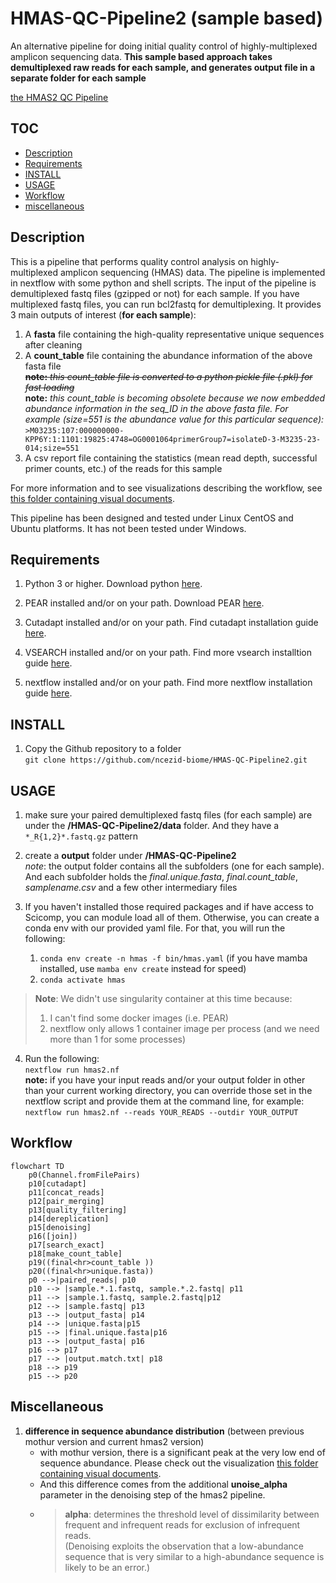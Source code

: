 # HMAS-QC-Pipeline2 (sample based)

An alternative pipeline for doing initial quality control of highly-multiplexed amplicon sequencing data. **This sample based approach takes demultiplexed raw reads for each sample, and generates output file in a separate folder for each sample**

 [the HMAS2 QC Pipeline](https://github.com/ncezid-biome/HMAS-QC-Pipeline2/tree/main)

## TOC
* [Description](#description)
* [Requirements](#requirements)
* [INSTALL](#install)
* [USAGE](#usage)
* [Workflow](#workflow)  
* [miscellaneous](#miscellaneous)  

## Description

This is a pipeline that performs quality control analysis on highly-multiplexed amplicon sequencing (HMAS) data.
The pipeline is implemented in nextflow with some python and shell scripts. The input of the pipeline is demultiplexed fastq files (gzipped or not) for each sample. If you have multiplexed fastq files, you can run bcl2fastq for demultiplexing. 
It provides 3 main outputs of interest (**for each sample**): 

1. A **fasta** file containing the high-quality representative unique sequences after cleaning
2. A **count_table** file containing the abundance information of the above fasta file   
~~**note:** _this count_table file is converted to a python pickle file (.pkl) for fast loading_~~  
**note:** _this count_table is becoming obsolete because we now embedded abundance information  in the seq_ID in the above fasta file. For example (size=551 is the abundance value for this particular sequence):_    
`>M03235:107:000000000-KPP6Y:1:1101:19825:4748=OG0001064primerGroup7=isolateD-3-M3235-23-014;size=551`  
3. A csv report file containing the statistics (mean read depth, successful primer counts, etc.) of the reads for this sample

For more information and to see visualizations describing the workflow, see [this folder containing visual documents](https://github.com/ncezid-biome/HMAS-QC-Pipeline2/tree/main/documents).

This pipeline has been designed and tested under Linux CentOS and Ubuntu platforms.  It has not been tested under Windows.

## Requirements

1. Python 3 or higher. Download python [here](https://www.python.org/downloads/). 


2. PEAR installed and/or on your path. Download PEAR [here](https://www.h-its.org/downloads/pear-academic/).


3. Cutadapt installed and/or on your path. Find cutadapt installation guide [here](https://cutadapt.readthedocs.io/en/stable/installation.html).

4. VSEARCH installed and/or on your path. Find more vsearch installtion guide [here](https://github.com/torognes/vsearch).

5. nextflow installed and/or on your path. Find more nextflow installation guide [here](https://www.nextflow.io/docs/latest/getstarted.html).

## INSTALL


1. Copy the Github repository to a folder  
`git clone https://github.com/ncezid-biome/HMAS-QC-Pipeline2.git` 




## USAGE

1. make sure your paired demultiplexed fastq files (for each sample) are under the **/HMAS-QC-Pipeline2/data** folder. And they have a `*_R{1,2}*.fastq.gz` pattern


2. create a  **output** folder under **/HMAS-QC-Pipeline2**   
_note_: the output folder contains all the subfolders (one for each sample). And each subfolder holds the _final.unique.fasta_, _final.count_table_, _samplename.csv_ and a few other intermediary files


3. If you haven't installed those required packages and if have access to Scicomp, you can module load all of them. Otherwise, you can create a conda env with our provided yaml file. For that, you will run the following:   
    1. `conda env create -n hmas -f bin/hmas.yaml` (if you have mamba installed, use `mamba env create` instead for speed)   
    2.  `conda activate hmas`  
>**Note**: We didn't use singularity container at this time because:  
> 1. I can't find some docker images (i.e. PEAR)
> 2. nextflow only allows 1 container image per process (and we need more than 1 for some processes)   
4. Run the following:  
`nextflow run hmas2.nf`    
**note:** if you have your input reads and/or your output folder in other than your current working directory, you can override those set in the nextflow script and provide them at the command line, for example:  
 `nextflow run hmas2.nf --reads YOUR_READS --outdir YOUR_OUTPUT`

   

## Workflow 

```mermaid
flowchart TD
    p0(Channel.fromFilePairs)
    p10[cutadapt]
    p11[concat_reads]
    p12[pair_merging]
    p13[quality_filtering]
    p14[dereplication]
    p15[denoising]
    p16([join])
    p17[search_exact]
    p18[make_count_table]
    p19((final<hr>count_table ))
    p20((final<hr>unique.fasta))
    p0 -->|paired_reads| p10
    p10 --> |sample.*.1.fastq, sample.*.2.fastq| p11
    p11 --> |sample.1.fastq, sample.2.fastq|p12
    p12 --> |sample.fastq| p13
    p13 --> |output_fasta| p14
    p14 --> |unique.fasta|p15
    p15 --> |final.unique.fasta|p16
    p13 --> |output_fasta| p16
    p16 --> p17
    p17 --> |output.match.txt| p18
    p18 --> p19
    p15 --> p20
```  

## Miscellaneous 

1.  **difference in sequence abundance distribution** (between previous mothur version and current hmas2 version)   
    - with mothur version, there is a significant peak at the very low end of sequence abundance. Please check out the visualization [this folder containing visual documents](https://github.com/ncezid-biome/HMAS-QC-Pipeline2/tree/sample_base/documents).    
    - And this difference comes from the additional **unoise_alpha** parameter in the denoising step of the hmas2 pipeline. 
    - > **alpha**: determines the threshold level of dissimilarity between frequent and infrequent reads for exclusion of infrequent reads.  
    (Denoising exploits the observation that a low-abundance sequence that is very similar to a 
high-abundance sequence is likely to be an error.)
